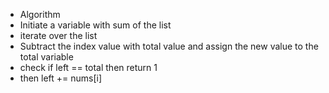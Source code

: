 - Algorithm
- Initiate a variable with sum of the list
- iterate over the list
- Subtract the index value with total value and assign the new value to the total variable
- check if left == total then return 1
- then left += nums[i]